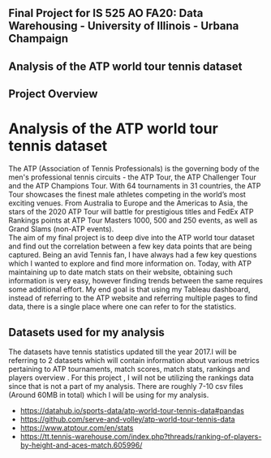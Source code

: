 ## Final Project for IS 525 AO FA20: Data Warehousing - University of Illinois - Urbana Champaign
## Analysis of the ATP world tour tennis dataset

## Project Overview
# Analysis of the ATP world tour tennis dataset 
The ATP (Association of Tennis Professionals) is the governing body of the men's professional tennis circuits - the ATP Tour, the ATP Challenger Tour and the ATP Champions Tour. With 64 tournaments in 31 countries, the ATP Tour showcases the finest male athletes competing in the world’s most exciting venues. From Australia to Europe and the Americas to Asia, the stars of the 2020 ATP Tour will battle for prestigious titles and FedEx ATP Rankings points at ATP Tour Masters 1000, 500 and 250 events, as well as Grand Slams (non-ATP events).</br>
The aim of my final project is to deep dive into the ATP world tour dataset and find out the correlation between a few key data points that are being captured. Being an avid Tennis fan, I have always had a few key questions which I wanted to explore and find more information on. Today, with ATP maintaining up to date match stats on their website, obtaining such information is very easy, however finding trends between the same requires some additional effort. My end goal is that using my Tableau dashboard, instead of referring to the ATP website and referring multiple pages to find data, there is a single place where one can refer to for the statistics.

## Datasets used for my analysis
The datasets have tennis statistics updated till the year 2017.I will be referring to 2 datasets which will contain information about various metrics pertaining to ATP tournaments, match scores, match stats, rankings and players overview . For this project , I will not be utilizing the rankings data since that is not a part of my analysis. There are roughly 7-10 csv files (Around 60MB in total) which I will be using for my analysis.

 - https://datahub.io/sports-data/atp-world-tour-tennis-data#pandas
 - https://github.com/serve-and-volley/atp-world-tour-tennis-data
 - https://www.atptour.com/en/stats
 - https://tt.tennis-warehouse.com/index.php?threads/ranking-of-players-by-height-and-aces-match.605996/
